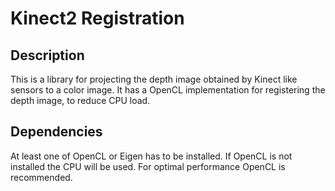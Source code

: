 # Kinect2 Registration

## Description

This is a library for projecting the depth image obtained by Kinect like sensors to a color image. It has a OpenCL implementation for registering the depth image, to reduce CPU load.

## Dependencies

At least one of OpenCL or Eigen has to be installed. If OpenCL is not installed the CPU will be used. For optimal performance OpenCL is recommended.
